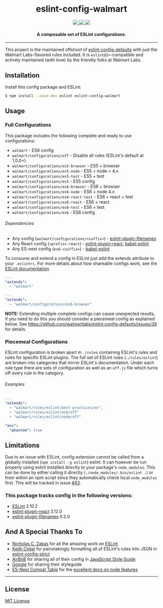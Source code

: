<h1 align="center">eslint-config-walmart</h1>

<p align="center">
  <a title='npm version' href="https://npmjs.org/package/eslint-config-walmart">
    <img src='http://img.shields.io/npm/v/eslint-config-walmart.svg' />
  </a>
  <a title='License' href="https://opensource.org/licenses/MIT">
    <img src='https://img.shields.io/badge/license-MIT-blue.svg' />
  </a>
  <a title='Build Status' href='https://travis-ci.org/walmartlabs/eslint-config-walmart'>
    <img src='https://api.travis-ci.org/walmartlabs/eslint-config-walmart.svg?branch=master' />
  </a>
</p>

<h4 align="center">
  A composable set of ESLint configurations.
</h4>

***

This project is the maintained offshoot of [eslint-config-defaults](https://github.com/walmartlabs/eslint-config-defaults) with just the Walmart Labs-flavored rules included. It is `eslint@2+`-compatible and actively maintained (with love) by the friendly folks at Walmart Labs.

## Installation

Install this config package and ESLint:

```bash
$ npm install --save-dev eslint eslint-config-walmart
```

## Usage

### Full Configurations

This package includes the following complete and ready to use configurations:

- `walmart` - ES6 config
- `walmart/configurations/off` - Disable all rules (ESLint's default at 1.0.0+)
- `walmart/configurations/es5-browser` - ES5 + browser
- `walmart/configurations/es5-node` - ES5 + node < 4.x
- `walmart/configurations/es5-test` - ES5 + test
- `walmart/configurations/es5` - ES5 config
- `walmart/configurations/es6-browser` - ES6 + browser
- `walmart/configurations/es6-node` - ES6 + node 4.x
- `walmart/configurations/es6-react-test` - ES6 + react + test
- `walmart/configurations/es6-react` - ES6 + react
- `walmart/configurations/es6-test` - ES6 + test
- `walmart/configurations/es6` - ES6 config

###### Dependencies

- Any config (`walmart/configurations/<suffix>`) - [eslint-plugin-filenames](https://github.com/selaux/eslint-plugin-filenames)
- Any React config (`<prefix>-react`) - [eslint-plugin-react](https://www.npmjs.com/package/eslint-plugin-react), [babel-eslint](https://github.com/babel/babel-eslint)
- Any ES-next config (`es6-<suffix>`) - [babel-eslint](https://github.com/babel/babel-eslint)

To consume and extend a config in ESLint just add the extends attribute to your `.eslintrc`. For
more details about how shareable configs work, see the
[ESLint documentation](http://eslint.org/docs/developer-guide/shareable-configs).

```yaml
---
"extends":
  - "walmart"
```

```yaml
---
"extends":
  - "walmart/configurations/es6-browser"
```

**NOTE:** Extending multiple complete configs can cause unexpected results, if you need to do this you should consider a piecemeal config as explained below. See https://github.com/walmartlabs/eslint-config-defaults/issues/38 for details.

### Piecemeal Configurations

ESLint configuration is broken apart in `./rules` containing ESLint's rules and rules for specific ESLint plugins. The full set of ESLint rules (`./rules/eslint`) are broken into categories that mirror ESLint's documentation. Under each rule type there are sets of configuration as well as an `off.js` file which turns off every rule in the category.

###### Examples

```yaml
---
"extends":
  - "walmart/rules/eslint/best-practices/on",
  - "walmart/rules/eslint/es6/off"
  - "walmart/rules/eslint/node/off"

"env":
  "phantom": true
```

## Limitations

Due to an issue with ESLint, config extension cannot be called from a globally installed (`npm install -g eslint`) eslint. It can however be run properly using eslint installed directly to your package's `node_modules`. This can be done by either calling it directly (`./node_modules/.bin/eslint .`) or from within an npm script since they automatically check local `node_modules` first. This will be tracked in issue [#43](https://github.com/walmartlabs/eslint-config-defaults/issues/43).

### This package tracks config in the following versions:

- [ESLint](https://github.com/eslint/eslint) 2.10.2
- [eslint-plugin-react](https://www.npmjs.com/package/eslint-plugin-react) 3.12.0
- [eslint-plugin-filenames](https://www.npmjs.com/package/eslint-plugin-filenames) 0.2.0

## And A Special Thanks To

* [Nicholas C. Zakas](https://github.com/nzakas) for all the amazing work on [ESLint](https://github.com/eslint/eslint)
* [Keith Cirkel](https://github.com/keithamus) for painstakingly formatting all of ESLint's rules into JSON in [eslint-config-strict](https://github.com/keithamus/eslint-config-strict)
* [AirBnB](https://github.com/airbnb/javascript) for sharing all of their config in [JavaScript Style Guide](https://github.com/airbnb/javascript)
* [Google](https://google.github.io/styleguide/javascriptguide.xml) for sharing their styleguide
* [ES-Next Compat Table](https://github.com/kangax/compat-table) for the [excellent docs on node features](https://kangax.github.io/compat-table/es6/#node4)

***

## License

[MIT License](http://opensource.org/licenses/MIT)

